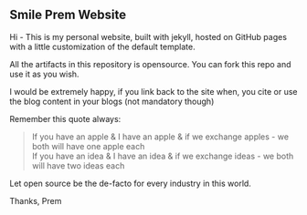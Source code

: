 ## Smile Prem Website

Hi - This is my personal website, built with jekyll, hosted on GitHub pages with a little customization of the default template.

All the artifacts in this repository is opensource. You can fork this repo and use it as you wish.

I would be extremely happy, if you link back to the site when, you cite or use the blog content in your blogs (not mandatory though)

Remember this quote always:

> If you have an apple & I have an apple & if we exchange apples - we both will have one apple each  
  If you have an idea & I have an idea & if we exchange ideas - we both will have two ideas each  

Let open source be the de-facto for every industry in this world.

Thanks,
Prem
